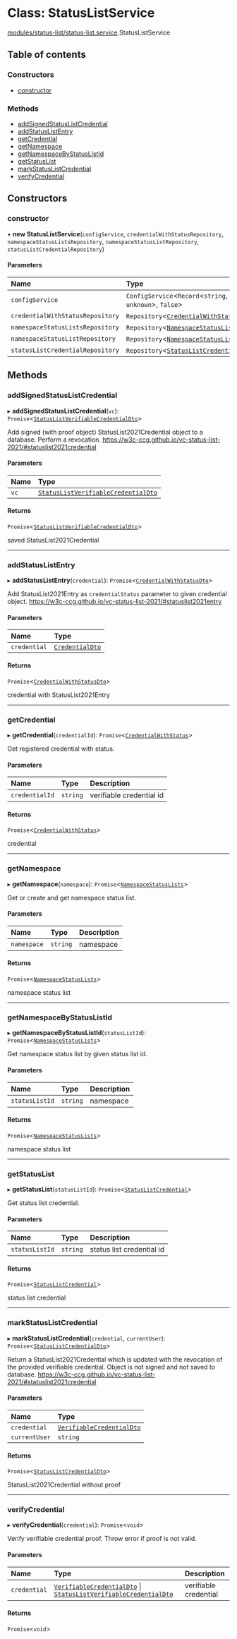 # Class: StatusListService

[modules/status-list/status-list.service](../modules/modules_status_list_status_list_service.md).StatusListService

## Table of contents

### Constructors

- [constructor](modules_status_list_status_list_service.StatusListService.md#constructor)

### Methods

- [addSignedStatusListCredential](modules_status_list_status_list_service.StatusListService.md#addsignedstatuslistcredential)
- [addStatusListEntry](modules_status_list_status_list_service.StatusListService.md#addstatuslistentry)
- [getCredential](modules_status_list_status_list_service.StatusListService.md#getcredential)
- [getNamespace](modules_status_list_status_list_service.StatusListService.md#getnamespace)
- [getNamespaceByStatusListId](modules_status_list_status_list_service.StatusListService.md#getnamespacebystatuslistid)
- [getStatusList](modules_status_list_status_list_service.StatusListService.md#getstatuslist)
- [markStatusListCredential](modules_status_list_status_list_service.StatusListService.md#markstatuslistcredential)
- [verifyCredential](modules_status_list_status_list_service.StatusListService.md#verifycredential)

## Constructors

### constructor

• **new StatusListService**(`configService`, `credentialWithStatusRepository`, `namespaceStatusListsRepository`, `namespaceStatusListRepository`, `statusListCredentialRepository`)

#### Parameters

| Name | Type |
| :------ | :------ |
| `configService` | `ConfigService`<`Record`<`string`, `unknown`\>, ``false``\> |
| `credentialWithStatusRepository` | `Repository`<[`CredentialWithStatus`](modules_status_list_entities_credential_with_status_entity.CredentialWithStatus.md)\> |
| `namespaceStatusListsRepository` | `Repository`<[`NamespaceStatusLists`](modules_status_list_entities_namespace_status_lists_entity.NamespaceStatusLists.md)\> |
| `namespaceStatusListRepository` | `Repository`<[`NamespaceStatusList`](modules_status_list_entities_namespace_status_list_entity.NamespaceStatusList.md)\> |
| `statusListCredentialRepository` | `Repository`<[`StatusListCredential`](modules_status_list_entities_status_list_credential_entity.StatusListCredential.md)\> |

## Methods

### addSignedStatusListCredential

▸ **addSignedStatusListCredential**(`vc`): `Promise`<[`StatusListVerifiableCredentialDto`](modules_status_list_dtos_status_list_verifiable_credential_dto.StatusListVerifiableCredentialDto.md)\>

Add signed (with proof object) StatusList2021Credential object to a database. Perform a revocation.
https://w3c-ccg.github.io/vc-status-list-2021/#statuslist2021credential

#### Parameters

| Name | Type |
| :------ | :------ |
| `vc` | [`StatusListVerifiableCredentialDto`](modules_status_list_dtos_status_list_verifiable_credential_dto.StatusListVerifiableCredentialDto.md) |

#### Returns

`Promise`<[`StatusListVerifiableCredentialDto`](modules_status_list_dtos_status_list_verifiable_credential_dto.StatusListVerifiableCredentialDto.md)\>

saved StatusList2021Credential

___

### addStatusListEntry

▸ **addStatusListEntry**(`credential`): `Promise`<[`CredentialWithStatusDto`](modules_status_list_dtos_credential_status_dto.CredentialWithStatusDto.md)\>

Add StatusList2021Entry as `credentialStatus` parameter to given credential object.
https://w3c-ccg.github.io/vc-status-list-2021/#statuslist2021entry

#### Parameters

| Name | Type |
| :------ | :------ |
| `credential` | [`CredentialDto`](modules_status_list_dtos_credential_dto.CredentialDto.md) |

#### Returns

`Promise`<[`CredentialWithStatusDto`](modules_status_list_dtos_credential_status_dto.CredentialWithStatusDto.md)\>

credential with StatusList2021Entry

___

### getCredential

▸ **getCredential**(`credentialId`): `Promise`<[`CredentialWithStatus`](modules_status_list_entities_credential_with_status_entity.CredentialWithStatus.md)\>

Get registered credential with status.

#### Parameters

| Name | Type | Description |
| :------ | :------ | :------ |
| `credentialId` | `string` | verifiable credential id |

#### Returns

`Promise`<[`CredentialWithStatus`](modules_status_list_entities_credential_with_status_entity.CredentialWithStatus.md)\>

credential

___

### getNamespace

▸ **getNamespace**(`namespace`): `Promise`<[`NamespaceStatusLists`](modules_status_list_entities_namespace_status_lists_entity.NamespaceStatusLists.md)\>

Get or create and get namespace status list.

#### Parameters

| Name | Type | Description |
| :------ | :------ | :------ |
| `namespace` | `string` | namespace |

#### Returns

`Promise`<[`NamespaceStatusLists`](modules_status_list_entities_namespace_status_lists_entity.NamespaceStatusLists.md)\>

namespace status list

___

### getNamespaceByStatusListId

▸ **getNamespaceByStatusListId**(`statusListId`): `Promise`<[`NamespaceStatusLists`](modules_status_list_entities_namespace_status_lists_entity.NamespaceStatusLists.md)\>

Get namespace status list by given status list id.

#### Parameters

| Name | Type | Description |
| :------ | :------ | :------ |
| `statusListId` | `string` | namespace |

#### Returns

`Promise`<[`NamespaceStatusLists`](modules_status_list_entities_namespace_status_lists_entity.NamespaceStatusLists.md)\>

namespace status list

___

### getStatusList

▸ **getStatusList**(`statusListId`): `Promise`<[`StatusListCredential`](modules_status_list_entities_status_list_credential_entity.StatusListCredential.md)\>

Get status list credential.

#### Parameters

| Name | Type | Description |
| :------ | :------ | :------ |
| `statusListId` | `string` | status list credential id |

#### Returns

`Promise`<[`StatusListCredential`](modules_status_list_entities_status_list_credential_entity.StatusListCredential.md)\>

status list credential

___

### markStatusListCredential

▸ **markStatusListCredential**(`credential`, `currentUser`): `Promise`<[`StatusListCredentialDto`](modules_status_list_dtos_status_list_credential_dto.StatusListCredentialDto.md)\>

Return a StatusList2021Credential which is updated with the revocation of the provided verifiable credential.
Object is not signed and not saved to database.
https://w3c-ccg.github.io/vc-status-list-2021/#statuslist2021credential

#### Parameters

| Name | Type |
| :------ | :------ |
| `credential` | [`VerifiableCredentialDto`](modules_status_list_dtos_verifiable_credential_dto.VerifiableCredentialDto.md) |
| `currentUser` | `string` |

#### Returns

`Promise`<[`StatusListCredentialDto`](modules_status_list_dtos_status_list_credential_dto.StatusListCredentialDto.md)\>

StatusList2021Credential without proof

___

### verifyCredential

▸ **verifyCredential**(`credential`): `Promise`<`void`\>

Verify verifiable credential proof. Throw error if proof is not valid.

#### Parameters

| Name | Type | Description |
| :------ | :------ | :------ |
| `credential` | [`VerifiableCredentialDto`](modules_status_list_dtos_verifiable_credential_dto.VerifiableCredentialDto.md) \| [`StatusListVerifiableCredentialDto`](modules_status_list_dtos_status_list_verifiable_credential_dto.StatusListVerifiableCredentialDto.md) | verifiable credential |

#### Returns

`Promise`<`void`\>
